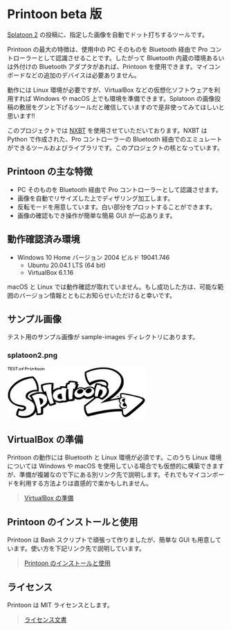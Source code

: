 Printoon beta 版
========================================

[Splatoon 2][splatoon2] の投稿に、指定した画像を自動でドット打ちするツールです。

Printoon の最大の特徴は、使用中の PC そのものを Bluetooth 経由で Pro コントローラーとして認識させることです。したがって Bluetooth 内蔵の環境あるいは外付けの Bluetooth アダプタがあれば、Printoon を使用できます。マイコンボードなどの追加のデバイスは必要ありません。

動作には Linux 環境が必要ですが、VirtualBox などの仮想化ソフトウェアを利用すれば Windows や macOS 上でも環境を準備できます。Splatoon の画像投稿の敷居をグンと下げるツールだと確信していますので是非使ってみてほしいと思います!!

このプロジェクトでは [NXBT][nxbt] を使用させていただいております。NXBT は Python で作成された、Pro コントローラーの Bluetooth 経由でのエミュレートができるツールおよびライブラリです。このプロジェクトの核となっています。


Printoon の主な特徴
----------------------------------------

- PC そのものを Bluetooth 経由で Pro コントローラーとして認識させます。
- 画像を自動でリサイズした上でディザリング加工します。
- 反転モードを用意しています。白い部分をプロットすることができます。
- 画像の確認もでき操作が簡単な簡易 GUI が一応あります。


動作確認済み環境
----------------------------------------

- Windows 10 Home バージョン 2004 ビルド 19041.746
    - Ubuntu 20.04.1 LTS (64 bit)
    - VirtualBox 6.1.16

macOS と Linux では動作確認が取れていません。もし成功した方は、可能な範囲のバージョン情報とともにお知らせいただけると幸いです。


サンプル画像
----------------------------------------

テスト用のサンプル画像が sample-images ディレクトリにあります。

### splatoon2.png

![sample-images/splatoon2-logo.png](./sample-images/splatoon2-logo.png)


VirtualBox の準備
----------------------------------------

Printoon の動作には Bluetooth と Linux 環境が必須です。このうち Linux 環境については Windows や macOS を使用している場合でも仮想的に構築できますが、準備が複雑なので下にある別リンク先で説明します。それでもマイコンボードを利用する方法よりは直感的で楽かもしれません。

> [VirtualBox の準備](./setup-linux/index.md)


Printoon のインストールと使用
----------------------------------------

Printoon は Bash スクリプトで頑張って作りましたが、簡単な GUI も用意しています。使い方を下記リンク先で説明しています。

> [Printoon のインストールと使用](./usage/index.md)


ライセンス
----------------------------------------

Printoon は MIT ライセンスとします。

> [ライセンス文書](https://github.com/rtanpo440/printoon/blob/master/LICENSE)


[splatoon2]: https://www.nintendo.co.jp/switch/aab6a/index.html
[nxbt]: https://github.com/Brikwerk/nxbt/
